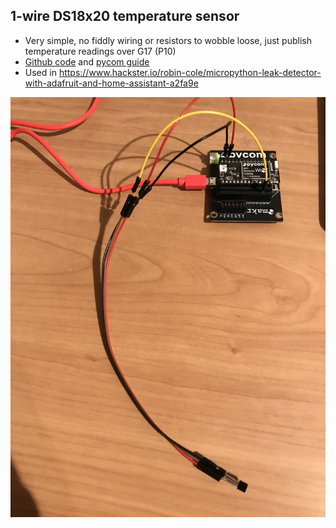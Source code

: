 ## 1-wire DS18x20 temperature sensor
* Very simple, no fiddly wiring or resistors to wobble loose, just publish temperature readings over G17 (P10)
* [Github code](https://github.com/pycom/pycom-libraries/tree/master/examples/DS18X20) and [pycom guide](https://docs.pycom.io/tutorials/all/owd)
* Used in https://www.hackster.io/robin-cole/micropython-leak-detector-with-adafruit-and-home-assistant-a2fa9e

<p align="center">
<img src="https://github.com/robmarkcole/pycom-projects/blob/master/1-wire%20DS18x20%20temperature%20sensor/1_wire_wipy.jpg" width="800">
</p>
